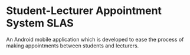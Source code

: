 # Student-Lecturer Appointment System SLAS

An Android mobile application which is developed to ease the process of making appointments between students and lecturers.
